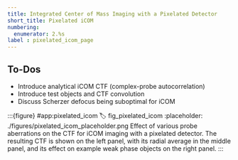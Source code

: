 ```yaml
---
title: Integrated Center of Mass Imaging with a Pixelated Detector
short_title: Pixelated iCOM
numbering:
  enumerator: 2.%s
label : pixelated_icom_page
---
```


## To-Dos
- Introduce analytical iCOM CTF (complex-probe autocorrelation)
- Introduce test objects and CTF convolution
- Discuss Scherzer defocus being suboptimal for iCOM

:::{figure} #app:pixelated_icom
:label: fig_pixelated_icom
:placeholder: ./figures/pixelated_icom_placeholder.png
Effect of various probe aberrations on the CTF for iCOM imaging with a pixelated detector.
The resulting CTF is shown on the left panel, with its radial average in the middle panel, and its effect on example weak phase objects on the right panel.
:::

